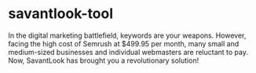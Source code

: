 # savantlook-tool
In the digital marketing battlefield, keywords are your weapons. However, facing the high cost of Semrush at $499.95 per month, many small and medium-sized businesses and individual webmasters are reluctant to pay. Now, SavantLook has brought you a revolutionary solution!
